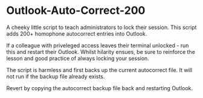 # Outlook-Auto-Correct-200

A cheeky little script to teach administrators to lock their session. This script adds 200+ homophone autocorrect entries into Outlook. 

If a colleague with priveleged access leaves their terminal unlocked - run this and restart their Outlook. Whilst hilarity ensues, be sure to reinforce the lesson and good practice of always locking your session. 

The script is harmless and first backs up the current autocorrect file. It will not run if the backup file already exists.

Revert by copying the autocorrect backup file back and restarting Outlook.
